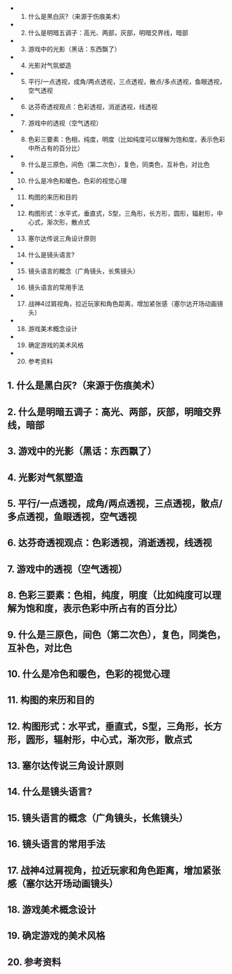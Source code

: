 <!-- TOC -->

- 1. 什么是黑白灰?（来源于伤痕美术）
- 2. 什么是明暗五调子：高光、两部，灰部，明暗交界线，暗部
- 3. 游戏中的光影（黑话：东西飘了）
- 4. 光影对气氛塑造
- 5. 平行/一点透视，成角/两点透视，三点透视，散点/多点透视，鱼眼透视，空气透视
- 6. 达芬奇透视观点：色彩透视，消逝透视，线透视
- 7. 游戏中的透视（空气透视）
- 8. 色彩三要素：色相，纯度，明度（比如纯度可以理解为饱和度，表示色彩中所占有的百分比）
- 9. 什么是三原色，间色（第二次色），复色，同类色，互补色，对比色
- 10. 什么是冷色和暖色，色彩的视觉心理
- 11. 构图的来历和目的
- 12. 构图形式：水平式，垂直式，S型，三角形，长方形，圆形，辐射形，中心式，渐次形，散点式
- 13. 塞尔达传说三角设计原则
- 14. 什么是镜头语言?
- 15. 镜头语言的概念（广角镜头，长焦镜头）
- 16. 镜头语言的常用手法
- 17. 战神4过肩视角，拉近玩家和角色距离，增加紧张感（塞尔达开场动画镜头）
- 18. 游戏美术概念设计
- 19. 确定游戏的美术风格
- 20. 参考资料

<!-- /TOC -->

## 1. 什么是黑白灰?（来源于伤痕美术）

## 2. 什么是明暗五调子：高光、两部，灰部，明暗交界线，暗部

## 3. 游戏中的光影（黑话：东西飘了）

## 4. 光影对气氛塑造

## 5. 平行/一点透视，成角/两点透视，三点透视，散点/多点透视，鱼眼透视，空气透视

## 6. 达芬奇透视观点：色彩透视，消逝透视，线透视

## 7. 游戏中的透视（空气透视）

## 8. 色彩三要素：色相，纯度，明度（比如纯度可以理解为饱和度，表示色彩中所占有的百分比）

## 9. 什么是三原色，间色（第二次色），复色，同类色，互补色，对比色

## 10. 什么是冷色和暖色，色彩的视觉心理

## 11. 构图的来历和目的

## 12. 构图形式：水平式，垂直式，S型，三角形，长方形，圆形，辐射形，中心式，渐次形，散点式

## 13. 塞尔达传说三角设计原则

## 14. 什么是镜头语言?

## 15. 镜头语言的概念（广角镜头，长焦镜头）

## 16. 镜头语言的常用手法

## 17. 战神4过肩视角，拉近玩家和角色距离，增加紧张感（塞尔达开场动画镜头）

## 18. 游戏美术概念设计

## 19. 确定游戏的美术风格

## 20. 参考资料
